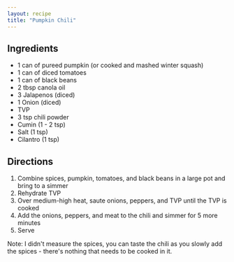 ```yaml
---
layout: recipe
title: "Pumpkin Chili"
---
```


## Ingredients

- 1 can of pureed pumpkin (or cooked and mashed winter squash)
- 1 can of diced tomatoes
- 1 can of black beans
- 2 tbsp canola oil
- 3 Jalapenos (diced)
- 1 Onion (diced)
- TVP
- 3 tsp chili powder
- Cumin (1 - 2 tsp)
- Salt (1 tsp)
- Cilantro (1 tsp)

## Directions

1. Combine spices, pumpkin, tomatoes, and black beans in a large pot and bring to a simmer
2. Rehydrate TVP
3. Over medium-high heat, saute onions, peppers, and TVP until the TVP is cooked
4. Add the onions, peppers, and meat to the chili and simmer for 5 more minutes
5. Serve

Note: I didn't measure the spices, you can taste the chili as you slowly add the spices - there's nothing that needs to be cooked in it.
